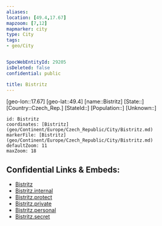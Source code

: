```yaml
---
aliases: 
location: [49.4,17.67]
mapzoom: [7,12] 
mapmarker: city 
type: City
tags:
- geo/City


SpocWebEntityId: 29205
isDeleted: false
confidential: public

title: Bistritz
---
```

[geo-lon::17.67]
[geo-lat::49.4]
[name::Bistritz]
[State::]
[Country::Czech_Rep.]
[StateId::]
[Population::]
[Unknown::]


```leaflet
id: Bistritz
coordinates: [Bistritz](geo/Continent/Europe/Czech_Republic/City/Bistritz.md)
markerFile: [Bistritz](geo/Continent/Europe/Czech_Republic/City/Bistritz.md)
defaultZoom: 11 
maxZoom: 18
```


## Confidential Links & Embeds: 
- [Bistritz](../../../../../../_public/geo/Continent/Europe/Czech_Republic/City/Bistritz.md) 
- [Bistritz.internal](../../../../../../_internal/geo/Continent/Europe/Czech_Republic/City/Bistritz.internal.md) 
- [Bistritz.protect](../../../../../../_protect/geo/Continent/Europe/Czech_Republic/City/Bistritz.protect.md) 
- [Bistritz.private](../../../../../../_private/geo/Continent/Europe/Czech_Republic/City/Bistritz.private.md) 
- [Bistritz.personal](../../../../../../_personal/geo/Continent/Europe/Czech_Republic/City/Bistritz.personal.md) 
- [Bistritz.secret](../../../../../../_secret/geo/Continent/Europe/Czech_Republic/City/Bistritz.secret.md) 

